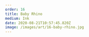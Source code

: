 ```yaml
---
order: 16
title: Baby Rhino
medium: Ink
date: 2020-08-21T10:57:45.820Z
image: /images/art/16-baby-rhino.jpg
---
```

